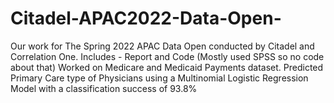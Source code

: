 # Citadel-APAC2022-Data-Open-
Our work for The Spring 2022 APAC Data Open conducted by Citadel and Correlation One. 
Includes - Report and Code (Mostly used SPSS so no code about that)
Worked on Medicare and Medicaid Payments dataset. 
Predicted Primary Care type of Physicians using a Multinomial Logistic Regression Model with a classification success of 93.8%
